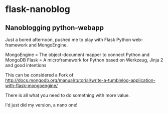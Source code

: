 # flask-nanoblog

## Nanoblogging python-webapp

Just a bored afternoon, pushed me to play with Flask Python web-framework and MongoEngine.

MongoEngine = The object-document mapper to connect Python and MongoDB
Flask = A microframework for Python based on Werkzeug, Jinja 2 and good intentions


This can be considered a Fork of http://docs.mongodb.org/manual/tutorial/write-a-tumblelog-application-with-flask-mongoengine/

There is all what you need to do something with more value.

I'd just did my version, a nano one!
